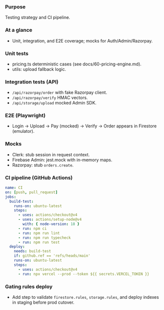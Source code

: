 ### Purpose
Testing strategy and CI pipeline.

### At a glance
- Unit, integration, and E2E coverage; mocks for Auth/Admin/Razorpay.

### Unit tests
- pricing.ts deterministic cases (see docs/60-pricing-engine.md).
- utils: upload fallback logic.

### Integration tests (API)
- `/api/razorpay/order` with fake Razorpay client.
- `/api/razorpay/verify` HMAC vectors.
- `/api/storage/upload` mocked Admin SDK.

### E2E (Playwright)
- Login → Upload → Pay (mocked) → Verify → Order appears in Firestore (emulator).

### Mocks
- Clerk: stub session in request context.
- Firebase Admin: jest.mock with in-memory maps.
- Razorpay: stub `orders.create`.

### CI pipeline (GitHub Actions)
```yaml
name: CI
on: [push, pull_request]
jobs:
  build-test:
    runs-on: ubuntu-latest
    steps:
      - uses: actions/checkout@v4
      - uses: actions/setup-node@v4
        with: { node-version: 18 }
      - run: npm ci
      - run: npm run lint
      - run: npm run typecheck
      - run: npm run test
  deploy:
    needs: build-test
    if: github.ref == 'refs/heads/main'
    runs-on: ubuntu-latest
    steps:
      - uses: actions/checkout@v4
      - run: npx vercel --prod --token ${{ secrets.VERCEL_TOKEN }}
```

### Gating rules deploy
- Add step to validate `firestore.rules`, `storage.rules`, and deploy indexes in staging before prod cutover.



